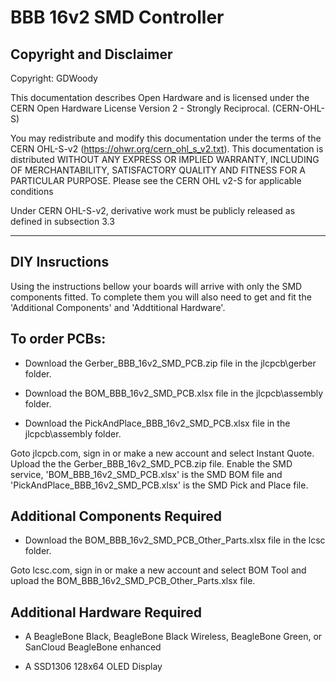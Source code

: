 # BBB 16v2 SMD Controller

## Copyright and Disclaimer
Copyright: GDWoody

This documentation describes Open Hardware and is licensed under the CERN Open Hardware License Version 2 - Strongly Reciprocal. (CERN-OHL-S)

You may redistribute and modify this documentation under the terms of the CERN OHL-S-v2 (https://ohwr.org/cern_ohl_s_v2.txt). This documentation is distributed WITHOUT ANY EXPRESS OR IMPLIED WARRANTY, INCLUDING OF MERCHANTABILITY, SATISFACTORY QUALITY AND FITNESS FOR A PARTICULAR PURPOSE. Please see the CERN OHL v2-S for applicable conditions

Under CERN OHL-S-v2, derivative work must be publicly released as defined in subsection 3.3

---
## DIY Insructions
Using the instructions bellow your boards will arrive with only the SMD components fitted. To complete them you will also need to get and fit the 'Additional Components' and 'Addtitional Hardware'.  


## To order PCBs:

* Download the Gerber_BBB_16v2_SMD_PCB.zip file in the jlcpcb\gerber folder.

* Download the BOM_BBB_16v2_SMD_PCB.xlsx file in the jlcpcb\assembly folder.

* Download the PickAndPlace_BBB_16v2_SMD_PCB.xlsx file in the jlcpcb\assembly folder.

Goto jlcpcb.com, sign in or make a new account and select Instant Quote.
Upload the the Gerber_BBB_16v2_SMD_PCB.zip file. Enable the SMD service, 'BOM_BBB_16v2_SMD_PCB.xlsx' is the SMD BOM file and 'PickAndPlace_BBB_16v2_SMD_PCB.xlsx' is the SMD Pick and Place file.
 

## Additional Components Required

* Download the BOM_BBB_16v2_SMD_PCB_Other_Parts.xlsx file in the lcsc folder.

Goto lcsc.com, sign in or make a new account and select BOM Tool and upload the BOM_BBB_16v2_SMD_PCB_Other_Parts.xlsx file.


## Additional Hardware Required

* A BeagleBone Black, BeagleBone Black Wireless, BeagleBone Green, or SanCloud BeagleBone enhanced 

* A SSD1306 128x64 OLED Display
